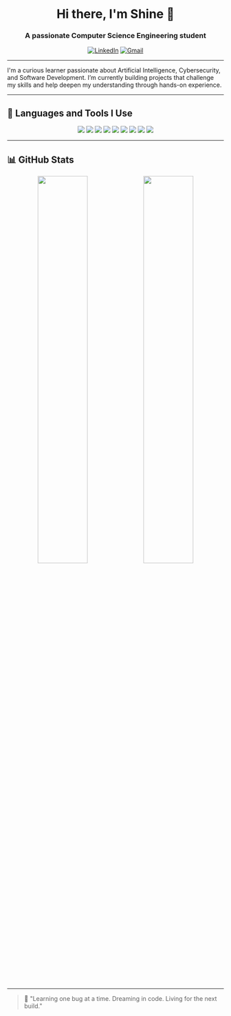 <h1 align="center">Hi there, I'm Shine 👋</h1>
<h3 align="center">A passionate Computer Science Engineering student </h3>

<p align="center">
  <a href="https://linkedin.com/in/shinesuri"><img alt="LinkedIn" src="https://img.shields.io/badge/LinkedIn-blue?style=flat&logo=linkedin&logoColor=white"></a>
  <a href="mailto:ssuri2327@gmail.com"><img alt="Gmail" src="https://img.shields.io/badge/Email-D14836?style=flat&logo=gmail&logoColor=white"></a>
</p>

---

I'm a curious learner passionate about Artificial Intelligence, Cybersecurity, and Software Development. I’m currently building projects that challenge my skills and help deepen my understanding through hands-on experience.

---

## 🧰 Languages and Tools I Use

<p align="center">
  <img src="https://img.shields.io/badge/-Python-3776AB?style=for-the-badge&logo=python&logoColor=white" />
  <img src="https://img.shields.io/badge/-C++-00599C?style=for-the-badge&logo=c%2B%2B&logoColor=white" />
  <img src="https://img.shields.io/badge/-JavaScript-F7DF1E?style=for-the-badge&logo=javascript&logoColor=black" />
  <img src="https://img.shields.io/badge/-React-20232A?style=for-the-badge&logo=react&logoColor=61DAFB" />
  <img src="https://img.shields.io/badge/-Node.js-339933?style=for-the-badge&logo=node.js&logoColor=white" />
  <img src="https://img.shields.io/badge/-MongoDB-4EA94B?style=for-the-badge&logo=mongodb&logoColor=white" />
  <img src="https://img.shields.io/badge/-PostgreSQL-336791?style=for-the-badge&logo=postgresql&logoColor=white" />
  <img src="https://img.shields.io/badge/-Tailwind-06B6D4?style=for-the-badge&logo=tailwind-css&logoColor=white" />
  <img src="https://img.shields.io/badge/-GCP-4285F4?style=for-the-badge&logo=google-cloud&logoColor=white" />
</p>

---

## 📊 GitHub Stats

<p align="center">
  <img width="48%" src="https://github-readme-stats.vercel.app/api/top-langs/?username=shineeeeeeeeeeee&layout=compact&theme=tokyonight" />
  <img width="48%" src="https://github-readme-stats.vercel.app/api?username=shineeeeeeeeeeee&show_icons=true&theme=tokyonight" />
</p>

---

> 🔎 "Learning one bug at a time. Dreaming in code. Living for the next build."

